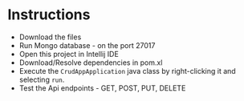 # Instructions

- Download the files
- Run Mongo database - on the port 27017
- Open this project in Intellij IDE
- Download/Resolve dependencies in pom.xl
- Execute the `CrudAppApplication` java class by right-clicking it and selecting `run`.
- Test the Api endpoints - GET, POST, PUT, DELETE